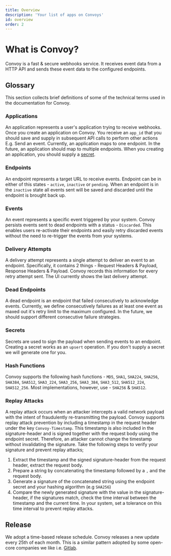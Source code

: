 ```yaml
---
title: Overview
description: 'Your list of apps on Convoys'
id: overview
order: 2
---
```


# What is Convoy?

Convoy is a fast & secure webhooks service. It receives event data from a HTTP API and sends these event data to the configured endpoints.

## Glossary

This section collects brief definitions of some of the technical terms used in the documentation for Convoy.

### Applications

An application represents a user's application trying to receive webhooks. Once you create an application on Convoy. You receive an `app_id` that you should save and supply in subsequent API calls to perform other actions E.g. Send an event. Currently, an application maps to one endpoint. In the future, an application should map to multiple endpoints. When you creating an application, you should supply a [secret](#secrets).

### Endpoints

An endpoint represents a target URL to receive events. Endpoint can be in either of this states - `active`, `inactive` or `pending`. When an endpoint is in the `inactive` state all events sent will be saved and discarded until the endpoint is brought back up.

### Events

An event represents a specific event triggered by your system. Convoy persists events sent to dead endpoints with a status - `Discarded`. This enables users re-activate their endpoints and easily retry discarded events without the need to re-trigger the events from your systems.

### Delivery Attempts

A delivery attempt represents a single attempt to deliver an event to an endpoint. Specifically, it contains 2 things - Request Headers & Payload, Response Headers & Payload. Convoy records this information for every retry attempt sent. The UI currently shows the last delivery attempt.

### Dead Endpoints

A dead endpoint is an endpoint that failed consecutively to acknowledge events. Currently, we define consecutively failures as at least one event as maxed out it's retry limit to the maximum configured. In the future, we should support different consecutive failure strategies.

### Secrets

Secrets are used to sign the payload when sending events to an endpoint. Creating a secret works as an `upsert` operation. If you don't supply a secret we will generate one for you.

### Hash Functions

Convoy supports the following hash functions - `MD5`, `SHA1`, `SHA224`, `SHA256`, `SHA384`, `SHA512`, `SHA3_224`, `SHA3_256`, `SHA3_384`, `SHA3_512`, `SHA512_224`, `SHA512_256`. Most implementations, however, use - `SHA256` & `SHA512`.

### Replay Attacks
A replay attack occurs when an attacker intercepts a valid network payload with the intent of fraudulently re-transmitting the payload. Convoy supports replay attack prevention by including a timestamp in the request header under the key `Convoy-Timestamp`. This timestamp is also included in the signature-header and is signed together with the request body using the endpoint secret. Therefore, an attacker cannot change the timestamp without invalidating the signature. Take the following steps to verify your signature and prevent replay attacks;

1. Extract the timestamp and the signed signature-header from the request header, extract the request body.
2. Prepare a string by concatenating the timestamp followed by a `,` and the request body.
3. Generate a signature of the concatenated string using the endpoint secret and your hashing algorithm (e.g `SHA256`)
4. Compare the newly generated signature with the value in the signature-header, if the signatures match, check the time interval between the timestamp and the current time. In your system, set a tolerance on this time interval to prevent replay attacks.

## Release

We adopt a time-based release schedule. Convoy releases a new update every 25th of each month. This is a similar pattern adopted by some open-core companies we like i.e. [Gitlab](https://about.gitlab.com/releases/).
